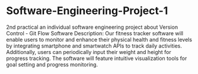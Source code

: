 # Software-Engineering-Project-1
2nd practical an individual software engineering project about Version Control - Git Flow
Software Description: Our fitness tracker software will enable users to monitor and enhance their physical health and fitness levels by integrating smartphone and smartwatch APIs to track daily activities. Additionally, users can periodically input their weight and height for progress tracking. The software will feature intuitive visualization tools for goal setting and progress monitoring.
